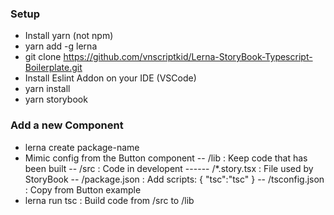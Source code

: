 ### Setup
* Install yarn (not npm)
* yarn add -g lerna
* git clone https://github.com/vnscriptkid/Lerna-StoryBook-Typescript-Boilerplate.git
* Install Eslint Addon on your IDE (VSCode)
* yarn install
* yarn storybook

### Add a new Component
* lerna create package-name
* Mimic config from the Button component
-- /lib : Keep code that has been built
-- /src : Code in developent
------ /*.story.tsx : File used by StoryBook
-- /package.json : Add scripts: { "tsc":"tsc" }
-- /tsconfig.json : Copy from Button example
* lerna run tsc : Build code from /src to /lib
